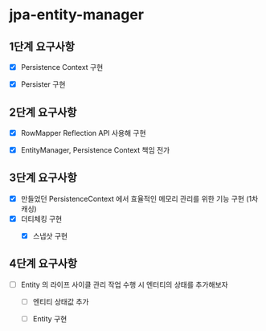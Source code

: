 # jpa-entity-manager

## 1단계 요구사항
- [x] Persistence Context 구현
- [x] Persister 구현


## 2단계 요구사항
- [x] RowMapper Reflection API 사용해 구현
- [x] EntityManager, Persistence Context 책임 전가


## 3단계 요구사항
- [x] 만들었던 PersistenceContext 에서 효율적인 메모리 관리를 위한 기능 구현 (1차 캐싱)
- [x] 더티체킹 구현
  - [x] 스냅샷 구현


## 4단계 요구사항
- [ ] Entity 의 라이프 사이클 관리 작업 수행 시 엔터티의 상태를 추가해보자
  - [ ] 엔티티 상태값 추가
  - [ ] Entity 구현


